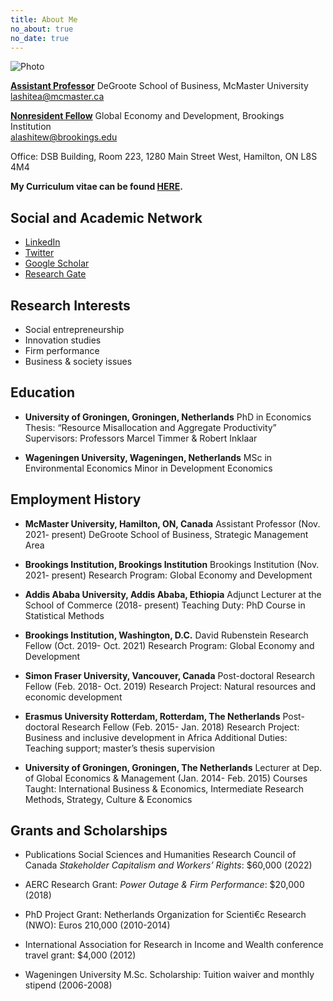 ```yaml
---
title: About Me
no_about: true
no_date: true
---
```


![Photo](https://www.degroote.mcmaster.ca/files/2021/11/Lashitew-Profile-pic-600x400.jpg)


[**Assistant Professor**](https://experts.mcmaster.ca/display/lashitea)
DeGroote School of Business, McMaster University
[lashitea@mcmaster.ca](lashitea@mcmaster.ca)

[**Nonresident Fellow**](https://www.brookings.edu/experts/addisu-lashitew)
Global Economy and Development, Brookings Institution       
[alashitew@brookings.edu](alashitew@brookings.edu)

Office: DSB Building, Room 223, 1280 Main Street West, Hamilton, ON L8S 4M4

**My Curriculum vitae can be found [HERE](https://www.brookings.edu/experts/addisu-lashitew).**


## Social and Academic Network

- [LinkedIn](https://www.linkedin.com/in/addisu-lashitew-22030039)
- [Twitter](https://twitter.com/addisulashitew?lang=en)
- [Google Scholar](https://scholar.google.com/citations?user=k6mc4vsAAAAJ&hl=en&oi=ao)
- [Research Gate](https://www.researchgate.net/profile/Addisu-Lashitew-2)


## Research Interests

- Social entrepreneurship
- Innovation studies
- Firm performance
- Business & society issues

## Education

- **University of Groningen, Groningen, Netherlands**
    PhD in Economics
    Thesis: “Resource Misallocation and Aggregate Productivity” 
    Supervisors: Professors Marcel Timmer & Robert Inklaar

- **Wageningen University, Wageningen, Netherlands**
    MSc in Environmental Economics
    Minor in Development Economics

## Employment History
    
- **McMaster University, Hamilton, ON, Canada**
    Assistant Professor (Nov. 2021- present)
    DeGroote School of Business, Strategic Management Area

- **Brookings Institution, Brookings Institution**
    Brookings Institution (Nov. 2021- present)
    Research Program: Global Economy and Development

- **Addis Ababa University, Addis Ababa, Ethiopia**
    Adjunct Lecturer at the School of Commerce (2018- present)
    Teaching Duty: PhD Course in Statistical Methods

- **Brookings Institution, Washington, D.C.**
    David Rubenstein Research Fellow (Oct. 2019- Oct. 2021)
    Research Program: Global Economy and Development

- **Simon Fraser University, Vancouver, Canada**
    Post-doctoral Research Fellow (Feb. 2018- Oct. 2019)
    Research Project: Natural resources and economic development

- **Erasmus University Rotterdam, Rotterdam, The Netherlands**
    Post-doctoral Research Fellow (Feb. 2015- Jan. 2018)
    Research Project: Business and inclusive development in Africa 
    Additional Duties: Teaching support; master’s thesis supervision

- **University of Groningen, Groningen, The Netherlands**
    Lecturer at Dep. of Global Economics & Management (Jan. 2014- Feb. 2015)
    Courses Taught: International Business & Economics, Intermediate Research Methods, Strategy, Culture & Economics

## Grants and Scholarships

- Publications Social Sciences and Humanities Research Council of Canada *Stakeholder Capitalism and Workers’ Rights*: $60,000 (2022)

- AERC Research Grant: *Power Outage & Firm Performance*: $20,000 (2018)

- PhD Project Grant: Netherlands Organization for Scienti€c Research (NWO): Euros 210,000 (2010-2014)

- International Association for Research in Income and Wealth conference travel grant: $4,000 (2012)

- Wageningen University M.Sc. Scholarship: Tuition waiver and monthly stipend (2006-2008)